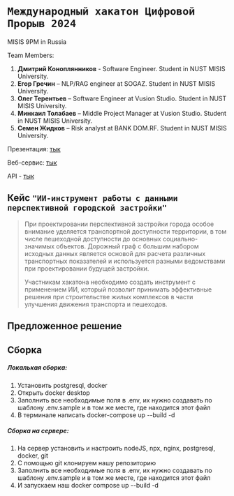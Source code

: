 # `Международный хакатон Цифровой Прорыв 2024`

MISIS 9PM in Russia

Team Members:

1. **Дмитрий Коноплянников** - Software Engineer. Student in NUST MISIS University. 
2. **Егор Гречин** – NLP/RAG engineer at SOGAZ. Student in NUST MISIS University. 
3. **Олег Терентьев** – Software Engineer at Vusion Studio. Student in NUST MISIS University. 
4. **Минкаил Толабаев** – Middle Project Manager at Vusion Studio. Student in NUST MISIS University. 
5. **Семен Жидков** – Risk analyst at BANK DOM.RF. Student in NUST MISIS University. 

Презентация: [тык]()

Веб-сервис: [тык]()

API - [тык]()

## Кейс `"ИИ-инструмент работы с данными перспективной городской застройки"`

> При проектировании перспективной застройки города особое внимание уделяется транспортной доступности территории, в том числе пешеходной доступности до основных социально-значимых объектов. Дорожный граф с большим набором исходных данных является основой для расчета различных транспортных показателей и используется разными ведомствами при проектировании будущей застройки.
>
> Участникам хакатона необходимо создать инструмент с применением ИИ, который позволит принимать эффективные решения при строительстве жилых комплексов в части улучшения движения транспорта и пешеходов.

## Предложенное решение

## Сборка

##### Локалькая сборка:

1. Установить postgresql, docker
2. Открыть docker desktop
3. Заполнить все необходимые поля в .env, их нужно создавать по шаблону .env.sample и в том же месте, где находится этот файл
4. В терминале написать docker-compose up --build -d

##### Сборка на сервере:

1. На сервер установить и настроить nodeJS, npx, nginx, postgresql, docker, git
2. С помощью git клонируем нашу репозиторию
3. Заполнить все необходимые поля в .env, их нужно создавать по шаблону .env.sample и в том же месте, где находится этот файл
4. И запускаем наш docker compose up --build -d

